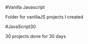 #Vanilla Javascript

Folder for vanillaJS projects I created

#JavaScript30

30 projects done for 30 days